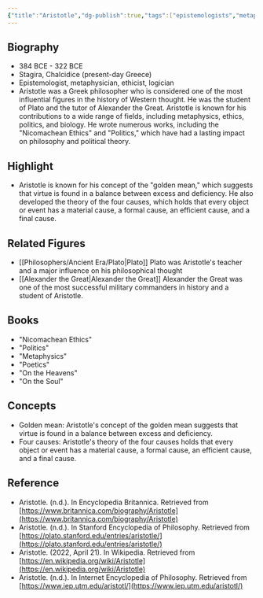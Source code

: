 ```yaml
---
{"title":"Aristotle","dg-publish":true,"tags":["epistemologists","metaphysicians","ethicists","logicians","1-10th","ancient-era","Greek","figures"],"born-date":-384,"keywords":"Aristotle, philosopher, classical Greece, metaphysics, ethics, politics, biology","aliases":"student of Plato, tutor of Alexander the Great","permalink":"/philosophers/ancient-era/aristotle/","dgPassFrontmatter":true}
---
```


## Biography

-   384 BCE - 322 BCE
-   Stagira, Chalcidice (present-day Greece)
-   Epistemologist, metaphysician, ethicist, logician
-   Aristotle was a Greek philosopher who is considered one of the most influential figures in the history of Western thought. He was the student of Plato and the tutor of Alexander the Great. Aristotle is known for his contributions to a wide range of fields, including metaphysics, ethics, politics, and biology. He wrote numerous works, including the "Nicomachean Ethics" and "Politics," which have had a lasting impact on philosophy and political theory.

## Highlight

-   Aristotle is known for his concept of the "golden mean," which suggests that virtue is found in a balance between excess and deficiency. He also developed the theory of the four causes, which holds that every object or event has a material cause, a formal cause, an efficient cause, and a final cause.

## Related Figures

-   [[Philosophers/Ancient Era/Plato\|Plato]] Plato was Aristotle's teacher and a major influence on his philosophical thought
-   [[Alexander the Great\|Alexander the Great]] Alexander the Great was one of the most successful military commanders in history and a student of Aristotle.

## Books

-   "Nicomachean Ethics"
-   "Politics"
-   "Metaphysics"
-   "Poetics"
-   "On the Heavens"
-   "On the Soul"

## Concepts

-   Golden mean: Aristotle's concept of the golden mean suggests that virtue is found in a balance between excess and deficiency.
-   Four causes: Aristotle's theory of the four causes holds that every object or event has a material cause, a formal cause, an efficient cause, and a final cause.

## Reference

-   Aristotle. (n.d.). In Encyclopedia Britannica. Retrieved from [https://www.britannica.com/biography/Aristotle](https://www.britannica.com/biography/Aristotle)
-   Aristotle. (n.d.). In Stanford Encyclopedia of Philosophy. Retrieved from [https://plato.stanford.edu/entries/aristotle/](https://plato.stanford.edu/entries/aristotle/)
-   Aristotle. (2022, April 21). In Wikipedia. Retrieved from [https://en.wikipedia.org/wiki/Aristotle](https://en.wikipedia.org/wiki/Aristotle)
-   Aristotle. (n.d.). In Internet Encyclopedia of Philosophy. Retrieved from [https://www.iep.utm.edu/aristotl/](https://www.iep.utm.edu/aristotl/)